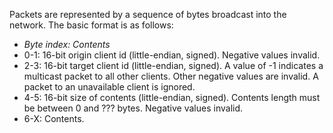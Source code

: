 Packets are represented by a sequence of bytes broadcast into the network.  The basic format is as follows:

* _Byte index:  Contents_
* 0-1:  16-bit origin client id (little-endian, signed).  Negative values invalid.
* 2-3:  16-bit target client id (little-endian, signed).  A value of -1 indicates a multicast packet to all other clients.
        Other negative values are invalid.  A packet to an unavailable client is ignored.
* 4-5:  16-bit size of contents (little-endian, signed).  Contents length must be between 0 and ??? bytes.
        Negative values invalid.
* 6-X:  Contents.